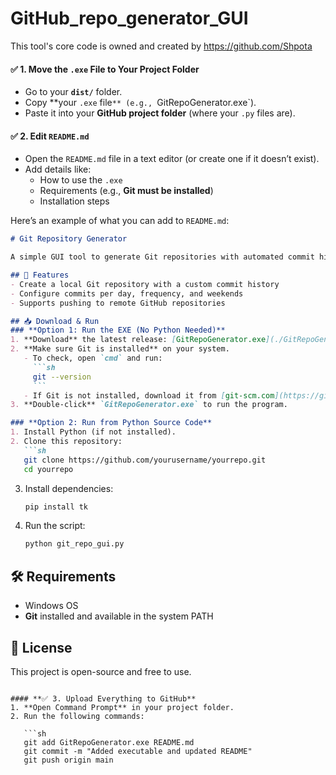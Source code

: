 # GitHub_repo_generator_GUI
This tool's core code is owned and created by https://github.com/Shpota

 

#### **✅ 1. Move the `.exe` File to Your Project Folder**  
- Go to your **`dist/`** folder.  
- Copy **your `.exe` file`** (e.g., `GitRepoGenerator.exe`).  
- Paste it into your **GitHub project folder** (where your `.py` files are).  

#### **✅ 2. Edit `README.md`**  
- Open the `README.md` file in a text editor (or create one if it doesn’t exist).  
- Add details like:  
  - How to use the `.exe`  
  - Requirements (e.g., **Git must be installed**)  
  - Installation steps  

Here’s an example of what you can add to `README.md`:  

```md
# Git Repository Generator

A simple GUI tool to generate Git repositories with automated commit history.

## 🔹 Features
- Create a local Git repository with a custom commit history
- Configure commits per day, frequency, and weekends
- Supports pushing to remote GitHub repositories

## 📥 Download & Run
### **Option 1: Run the EXE (No Python Needed)**
1. **Download** the latest release: [GitRepoGenerator.exe](./GitRepoGenerator.exe)
2. **Make sure Git is installed** on your system.  
   - To check, open `cmd` and run:
     ```sh
     git --version
     ```
   - If Git is not installed, download it from [git-scm.com](https://git-scm.com/downloads).
3. **Double-click** `GitRepoGenerator.exe` to run the program.

### **Option 2: Run from Python Source Code**
1. Install Python (if not installed).
2. Clone this repository:
   ```sh
   git clone https://github.com/yourusername/yourrepo.git
   cd yourrepo
   ```
3. Install dependencies:
   ```sh
   pip install tk
   ```
4. Run the script:
   ```sh
   python git_repo_gui.py
   ```

## 🛠 Requirements
- Windows OS
- **Git** installed and available in the system PATH

## 📜 License
This project is open-source and free to use.
```

#### **✅ 3. Upload Everything to GitHub**
1. **Open Command Prompt** in your project folder.  
2. Run the following commands:  

   ```sh
   git add GitRepoGenerator.exe README.md
   git commit -m "Added executable and updated README"
   git push origin main
   ```
